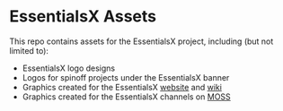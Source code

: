 # EssentialsX Assets

This repo contains assets for the EssentialsX project, including (but not limited to):
- EssentialsX logo designs
- Logos for spinoff projects under the EssentialsX banner
- Graphics created for the EssentialsX [website](https://github.com/EssentialsX/Website) and [wiki](https://github.com/EssentialsX/Wiki)
- Graphics created for the EssentialsX channels on [MOSS](https://github.com/MinecraftOSS)
